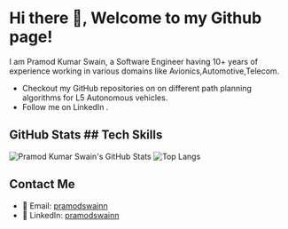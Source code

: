 # Hi there 👋, Welcome to my Github page!

I am Pramod Kumar Swain, a Software Engineer having 10+ years of experience working in various domains like Avionics,Automotive,Telecom.
- Checkout my GitHub repositories on  on different path planning algorithms for L5 Autonomous vehicles.
- Follow me on LinkedIn .

## GitHub Stats                                                                                                                    ## Tech Skills

![Pramod Kumar Swain's GitHub Stats](https://github-readme-stats.vercel.app/api?username=pramodswainn&show_icons=true)              ![Top Langs](https://github-readme-stats.vercel.app/api/top-langs/?username=pramodswainn&layout=compact)

## Contact Me
- 📧 Email: [pramodswainn](mailto:pramodswainn@gmail.com)
- 💼 LinkedIn: [pramodswainn](https://www.linkedin.com/in/pramod-swain/)
